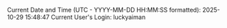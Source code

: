 Current Date and Time (UTC - YYYY-MM-DD HH:MM:SS formatted): 2025-10-29 15:48:47
Current User's Login: luckyaiman
